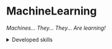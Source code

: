 # MachineLearning
_Machines... They... They...  Are learning!_

<details>
  <summary>Developed skills</summary>
  
  - **How to divide data** - what was it about
  - **Its all statistics** - same
  - **How to train models** - more information
  - **How to check if they are trained good** - explonation
</details>

<br>
